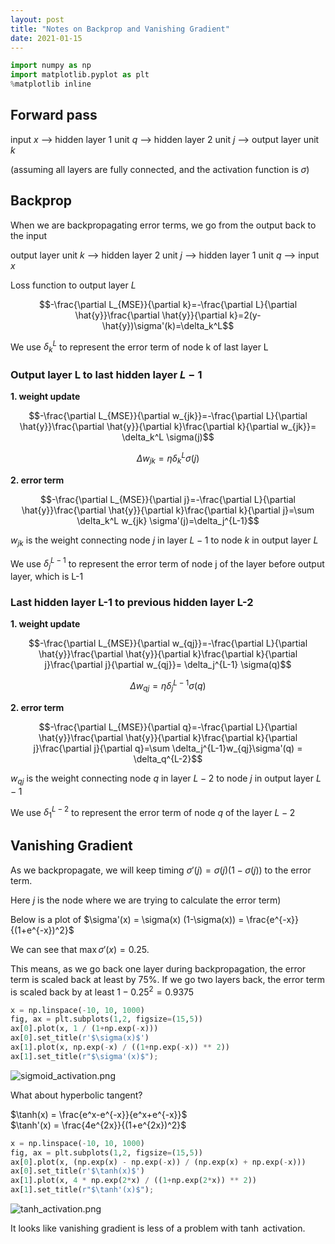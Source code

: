```yaml
---
layout: post
title: "Notes on Backprop and Vanishing Gradient"
date: 2021-01-15
---
```



```python
import numpy as np
import matplotlib.pyplot as plt
%matplotlib inline
```

## Forward pass

input $x$ --> hidden layer 1 unit $q$ --> hidden layer 2 unit $j$ --> output layer unit $k$

(assuming all layers are fully connected, and the activation function is $\sigma$)


## Backprop

When we are backpropagating error terms, we go from the output back to the input

output layer unit $k$ --> hidden layer 2 unit $j$ --> hidden layer 1 unit $q$ --> input $x$   

Loss function to output layer $L$

$$-\frac{\partial L_{MSE}}{\partial k}=-\frac{\partial L}{\partial \hat{y}}\frac{\partial \hat{y}}{\partial k}=2(y-\hat{y})\sigma'(k)=\delta_k^L$$ 

We use $\delta_k^L$ to represent the error term of node k of last layer L
    

### Output layer L to last hidden layer $L-1$
    
**1. weight update**

$$-\frac{\partial L_{MSE}}{\partial w_{jk}}=-\frac{\partial L}{\partial \hat{y}}\frac{\partial \hat{y}}{\partial k}\frac{\partial k}{\partial w_{jk}}= \delta_k^L \sigma(j)$$

$$\Delta w_{jk} = \eta \delta_k^L \sigma(j)$$   
     
**2. error term**

$$-\frac{\partial L_{MSE}}{\partial j}=-\frac{\partial L}{\partial \hat{y}}\frac{\partial \hat{y}}{\partial k}\frac{\partial k}{\partial j}=\sum \delta_k^L w_{jk} \sigma'(j)=\delta_j^{L-1}$$ 

$w_{jk}$ is the weight connecting node $j$ in layer $L-1$ to node $k$ in output layer $L$

We use $\delta_j^{L-1}$ to represent the error term of node j of the layer before output layer, which is L-1


### Last hidden layer L-1 to previous hidden layer L-2

**1. weight update**

$$-\frac{\partial L_{MSE}}{\partial w_{qj}}=-\frac{\partial L}{\partial \hat{y}}\frac{\partial \hat{y}}{\partial k}\frac{\partial k}{\partial j}\frac{\partial j}{\partial w_{qj}}= \delta_j^{L-1} \sigma(q)$$

$$\Delta w_{qj} = \eta \delta_j^{L-1} \sigma(q)$$   

**2. error term**

$$-\frac{\partial L_{MSE}}{\partial q}=-\frac{\partial L}{\partial \hat{y}}\frac{\partial \hat{y}}{\partial k}\frac{\partial k}{\partial j}\frac{\partial j}{\partial q}=\sum \delta_j^{L-1}w_{qj}\sigma'(q) = \delta_q^{L-2}$$

$w_{qj}$ is the weight connecting node $q$ in layer $L-2$ to node $j$ in output layer $L-1$

We use $\delta_1^{L-2}$ to represent the error term of node $q$ of the layer $L-2$


## Vanishing Gradient

As we backpropagate, we will keep timing $\sigma'(j) = \sigma(j) (1-\sigma(j))$ to the error term. 

Here $j$ is the node where we are trying to calculate the error term)

Below is a plot of $\sigma'(x) = \sigma(x) (1-\sigma(x)) = \frac{e^{-x}}{(1+e^{-x})^2}$

We can see that $\max\sigma'(x)=0.25$.

This means, as we go back one layer during backpropagation, the error term is scaled back at least by 75%. If we go two layers back, the error term is scaled back by at least $1-0.25^2=0.9375$




```python
x = np.linspace(-10, 10, 1000)
fig, ax = plt.subplots(1,2, figsize=(15,5))
ax[0].plot(x, 1 / (1+np.exp(-x)))
ax[0].set_title(r'$\sigma(x)$')
ax[1].plot(x, np.exp(-x) / ((1+np.exp(-x)) ** 2))
ax[1].set_title(r"$\sigma'(x)$");
```


    
![sigmoid_activation.png]({{site.url}}/img/sigmoid_activation.png)
    


What about hyperbolic tangent?  

$\tanh(x) = \frac{e^x-e^{-x}}{e^x+e^{-x}}$  
$\tanh'(x) = \frac{4e^{2x}}{(1+e^{2x})^2}$


```python
x = np.linspace(-10, 10, 1000)
fig, ax = plt.subplots(1,2, figsize=(15,5))
ax[0].plot(x, (np.exp(x) - np.exp(-x)) / (np.exp(x) + np.exp(-x)))
ax[0].set_title(r'$\tanh(x)$')
ax[1].plot(x, 4 * np.exp(2*x) / ((1+np.exp(2*x)) ** 2))
ax[1].set_title(r"$\tanh'(x)$");
```


    
![tanh_activation.png]({{site.url}}/img/tanh_activation.png)

It looks like vanishing gradient is less of a problem with $\tanh$ activation.
